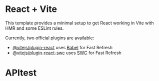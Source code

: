 # React + Vite

This template provides a minimal setup to get React working in Vite with HMR and some ESLint rules.

Currently, two official plugins are available:

- [@vitejs/plugin-react](https://github.com/vitejs/vite-plugin-react/blob/main/packages/plugin-react/README.md) uses [Babel](https://babeljs.io/) for Fast Refresh
- [@vitejs/plugin-react-swc](https://github.com/vitejs/vite-plugin-react-swc) uses [SWC](https://swc.rs/) for Fast Refresh

# APItest

<!-- echo "# APItest" >> README.md
git init
git add README.md
git commit -m "first commit"
git branch -M main
git remote add origin https://github.com/Naiiky/APItest.git
git push -u origin main -->
